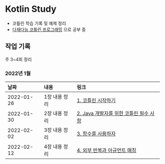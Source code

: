 # Kotlin Study
- 코틀린 학습 기록 및 예제 정리
- [다재다능 코틀린 프로그래밍] 으로 공부 중

## 작업 기록
주 3~4회 정리

### **2022년 1월**
|날짜|내용|링크|
|:---|:---|:---|
|2022-01-26|1장 내용 정리|[1. 코틀린 시작하기](https://blog.rgbplace.com/407)|
|2022-01-30|2장 내용 정리|[2. Java 개발자를 위한 코틀린 필수 사항](https://blog.rgbplace.com/409)|
|2022-02-02|3장 내용 정리|[3. 함수를 사용하자](https://blog.rgbplace.com/410)|
|2022-02-12|4장 내용 정리|[4. 외부 반복과 아규먼트 매칭](https://blog.rgbplace.com/414)|

[다재다능 코틀린 프로그래밍]: https://www.google.com/search?q=%EB%8B%A4%EC%9E%AC%EB%8B%A4%EB%8A%A5+%EC%BD%94%ED%8B%80%EB%A6%B0+%ED%94%84%EB%A1%9C%EA%B7%B8%EB%9E%98%EB%B0%8D&oq=%EB%8B%A4%EC%9E%AC%EB%8B%A4%EB%8A%A5+%EC%BD%94%ED%8B%80%EB%A6%B0+%ED%94%84%EB%A1%9C%EA%B7%B8%EB%9E%98%EB%B0%8D&aqs=chrome..69i57.3773j0j7&sourceid=chrome&ie=UTF-8
